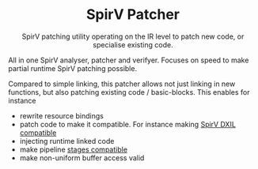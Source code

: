 <div align="center">

# SpirV Patcher

SpirV patching utility operating on the IR level to patch new code, or specialise existing code.

</div>



All in one SpirV analyser, patcher and verifyer. Focuses on speed to make partial runtime SpirV patching possible.

Compared to simple linking, this patcher allows not just linking in new functions, but also patching existing code / basic-blocks. This enables for instance

- rewrite resource bindings
- patch code to make it compatible. For instance making [SpirV DXIL compatible]()
- injecting runtime linked code 
- make pipeline [stages compatible](https://github.com/expenses/spirv-location-injector)
- make non-uniform buffer access valid
